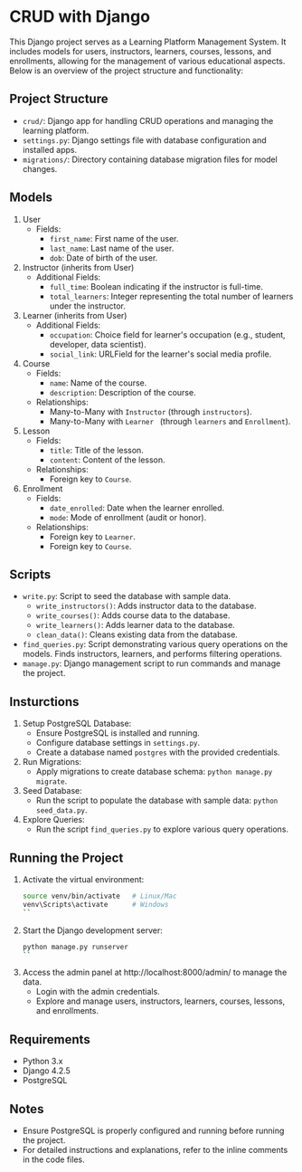 # CRUD with Django

This Django project serves as a Learning Platform Management System. It includes models for users, instructors, learners, courses, lessons, and enrollments, allowing for the management of various educational aspects. Below is an overview of the project structure and functionality:

## Project Structure
- `crud/`: Django app for handling CRUD operations and managing the learning platform.
- `settings.py`: Django settings file with database configuration and installed apps.
- `migrations/`: Directory containing database migration files for model changes.

## Models

1. User
   - Fields:
     - `first_name`: First name of the user.
     - `last_name`: Last name of the user.
     - `dob`: Date of birth of the user.
2. Instructor (inherits from User)
   - Additional Fields:
     - `full_time`: Boolean indicating if the instructor is full-time.
     - `total_learners`: Integer representing the total number of learners under the instructor. 
3. Learner (inherits from User)
   - Additional Fields:
     - `occupation`: Choice field for learner's occupation (e.g., student, developer, data scientist).
     - `social_link`: URLField for the learner's social media profile.
4. Course
   - Fields:
     - `name`: Name of the course.
     - `description`: Description of the course.
   - Relationships:
     - Many-to-Many with `Instructor` (through `instructors`).
     - Many-to-Many with `Learner ` (through `learners` and `Enrollment`). 
5. Lesson
   - Fields:
     - `title`: Title of the lesson.
     - `content`: Content of the lesson.
   - Relationships:
     - Foreign key to `Course`.
6. Enrollment
   - Fields:
     - `date_enrolled`: Date when the learner enrolled.
     - `mode`: Mode of enrollment (audit or honor).
   - Relationships:
     - Foreign key to `Learner`.
     - Foreign key to `Course`.

## Scripts
- `write.py`: Script to seed the database with sample data.
   - `write_instructors()`: Adds instructor data to the database.
   - `write_courses()`: Adds course data to the database.
   - `write_learners()`: Adds learner data to the database.
   - `clean_data()`: Cleans existing data from the database.
- `find_queries.py`: Script demonstrating various query operations on the models. Finds instructors, learners, and performs filtering operations.
- `manage.py`: Django management script to run commands and manage the project.

## Insturctions
1. Setup PostgreSQL Database:
   - Ensure PostgreSQL is installed and running.
   - Configure database settings in `settings.py`.
   - Create a database named `postgres` with the provided credentials.
2. Run Migrations:
   - Apply migrations to create database schema: `python manage.py migrate`.
3. Seed Database:
   - Run the script to populate the database with sample data: `python seed_data.py`.
4. Explore Queries:
   - Run the script `find_queries.py` to explore various query operations.

## Running the Project
1. Activate the virtual environment:
   ```bash
   source venv/bin/activate   # Linux/Mac
   venv\Scripts\activate      # Windows
   ``
2. Start the Django development server:
   ```bash
   python manage.py runserver
   ``
3. Access the admin panel at http://localhost:8000/admin/ to manage the data.
   - Login with the admin credentials.
   - Explore and manage users, instructors, learners, courses, lessons, and enrollments.

## Requirements
- Python 3.x
- Django 4.2.5
- PostgreSQL

## Notes
- Ensure PostgreSQL is properly configured and running before running the project.
- For detailed instructions and explanations, refer to the inline comments in the code files.
